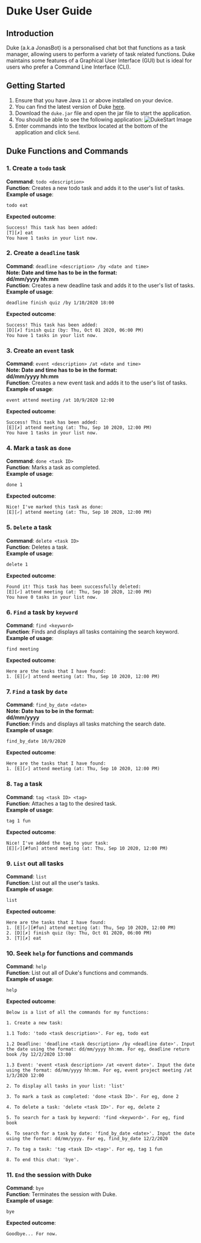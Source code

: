 # Duke User Guide

## Introduction
Duke (a.k.a JonasBot) is a personalised chat bot that functions as a task manager, allowing
users to perform a variety of task related functions.
Duke maintains some features of a Graphical User Interface (GUI) but is ideal for users
who prefer a Command Line Interface (CLI).

## Getting Started
1. Ensure that you have Java `11` or above installed on your device.
2. You can find the latest version of Duke [here](https://github.com/jonasngs/ip/releases/tag/v0.2).
3. Download the `duke.jar` file and open the jar file to start the application.
4. You should be able to see the following application:
![DukeStart Image](/DukeStart.png)
5. Enter commands into the textbox located at the bottom of the application and click `Send`.

## Duke Functions and Commands

### 1. Create a `todo` task 
**Command**: `todo <description>` <br/>
**Function**: Creates a new todo task and adds it to the user's list of tasks. <br/>
**Example of usage**: 
```
todo eat 
```
**Expected outcome**: 
```
Success! This task has been added:
[T][✗] eat
You have 1 tasks in your list now. 
```

### 2. Create a `deadline` task 
**Command**: `deadline <description> /by <date and time>` <br/>
**Note: Date and time has to be in the format:** <br/>
**dd/mm/yyyy hh:mm** <br/>
**Function**: Creates a new deadline task and adds it to the user's list of tasks. <br/>
**Example of usage**: 
```
deadline finish quiz /by 1/10/2020 18:00 
```
**Expected outcome**: 
```
Success! This task has been added:
[D][✗] finish quiz (by: Thu, Oct 01 2020, 06:00 PM)
You have 1 tasks in your list now.
```

### 3. Create an `event` task 
**Command**: `event <description> /at <date and time>` <br/>
**Note: Date and time has to be in the format:** <br/>
**dd/mm/yyyy hh:mm** <br/>
**Function**: Creates a new event task and adds it to the user's list of tasks. <br/>
**Example of usage**: 
```
event attend meeting /at 10/9/2020 12:00 
```
**Expected outcome**: 
```
Success! This task has been added:
[E][✗] attend meeting (at: Thu, Sep 10 2020, 12:00 PM)
You have 1 tasks in your list now.
```

### 4. Mark a task as `done` 
**Command**: `done <task ID>` <br/>
**Function**: Marks a task as completed. <br/>
**Example of usage**: 
```
done 1 
```
**Expected outcome**: 
```
Nice! I've marked this task as done:
[E][✓] attend meeting (at: Thu, Sep 10 2020, 12:00 PM)
```

### 5. `Delete` a task
**Command**: `delete <task ID>` <br/>
**Function**: Deletes a task. <br/>
**Example of usage**: 
```
delete 1 
```
**Expected outcome**: 
```
Found it! This task has been successfully deleted: 
[E][✓] attend meeting (at: Thu, Sep 10 2020, 12:00 PM)
You have 0 tasks in your list now.
```

### 6. `Find` a task by `keyword`
**Command**: `find <keyword>` <br/>
**Function**: Finds and displays all tasks containing the search keyword. <br/>
**Example of usage**: 
```
find meeting 
```
**Expected outcome**: 
```
Here are the tasks that I have found:
1. [E][✓] attend meeting (at: Thu, Sep 10 2020, 12:00 PM)
```

### 7. `Find` a task by `date`
**Command**: `find_by_date <date>` <br/>
**Note: Date has to be in the format:** <br/>
**dd/mm/yyyy** <br/>
**Function**: Finds and displays all tasks matching the search date. <br/>
**Example of usage**: 
```
find_by_date 10/9/2020 
```
**Expected outcome**: 
```
Here are the tasks that I have found:
1. [E][✓] attend meeting (at: Thu, Sep 10 2020, 12:00 PM)
```

### 8. `Tag` a task 
**Command**: `tag <task ID> <tag>` <br/>
**Function**: Attaches a tag to the desired task. <br/>
**Example of usage**: 
```
tag 1 fun
```
**Expected outcome**: 
```
Nice! I've added the tag to your task:
[E][✓][#fun] attend meeting (at: Thu, Sep 10 2020, 12:00 PM)
```

### 9. `List` out all tasks 
**Command**: `list` <br/>
**Function**: List out all the user's tasks. <br/>
**Example of usage**: 
```
list
```
**Expected outcome**: 
```
Here are the tasks that I have found:
1. [E][✓][#fun] attend meeting (at: Thu, Sep 10 2020, 12:00 PM)
2. [D][✗] finish quiz (by: Thu, Oct 01 2020, 06:00 PM)
3. [T][✗] eat
```

### 10. Seek `help` for functions and commands 
**Command**: `help` <br/>
**Function**: List out all of Duke's functions and commands. <br/>
**Example of usage**: 
```
help
```
**Expected outcome**: 
```
Below is a list of all the commands for my functions: 

1. Create a new task: 

1.1 Todo: 'todo <task description>'. For eg, todo eat 

1.2 Deadline: 'deadline <task description> /by <deadline date>'. Input the date using the format: dd/mm/yyyy hh:mm. For eg, deadline return book /by 12/2/2020 13:00 

1.3 Event: 'event <task description> /at <event date>'. Input the date using the format: dd/mm/yyyy hh:mm. For eg, event project meeting /at 1/3/2020 12:00 

2. To display all tasks in your list: 'list' 

3. To mark a task as completed: 'done <task ID>'. For eg, done 2 

4. To delete a task: 'delete <task ID>'. For eg, delete 2 

5. To search for a task by keyword: 'find <keyword>'. For eg, find book

6. To search for a task by date: 'find_by_date <date>'. Input the date using the format: dd/mm/yyyy. For eg, find_by_date 12/2/2020

7. To tag a task: 'tag <task ID> <tag>'. For eg, tag 1 fun

8. To end this chat: 'bye'.
```

### 11. `End` the session with Duke 
**Command**: `bye` <br/>
**Function**: Terminates the session with Duke. <br/>
**Example of usage**: 
```
bye
```
**Expected outcome**: 
```
Goodbye... For now.
```
